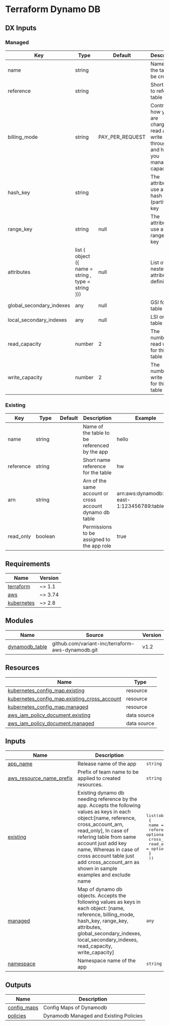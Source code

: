 # Terraform Dynamo DB

## DX Inputs
<!-- markdownlint-disable MD033 MD013 MD041 -->
### Managed

| Key                      | Type                                                      | Default         | Description                                                                            | Example                                                                                                                                     | Required |
| ------------------------ | --------------------------------------------------------- | --------------- | -------------------------------------------------------------------------------------- | ------------------------------------------------------------------------------------------------------------------------------------------- | -------- |
| name                     | string                                                    |                 | Name of the table to be created                                                        | hello                                                                                                                                       | yes      |
| reference                | string                                                    |                 | Short name to refer the table                                                          | hw                                                                                                                                          | yes      |
| billing_mode             | string                                                    | PAY_PER_REQUEST | Controls how you are charged for read and write throughput and how you manage capacity | PAY_PER_REQUEST                                                                                                                             | optional |
| hash_key                 | string                                                    |                 | The attribute to use as the hash (partition) key                                       | UserId                                                                                                                                      | yes      |
| range_key                | string                                                    | null            | The attribute to use as the range (sort) key                                           | Name                                                                                                                                        | optional |
| attributes               | list ( object ({ name  =   string , type  =   string  })) | null            | List of nested attribute definitions.                                                  | [Docs]([#aws-docs](https://github.com/variant-inc/terraform-aws-dynamodb/blob/master/examples/vars/terraform-example-detailed.tfvars.json)) | optional |
| global_secondary_indexes | any                                                       | null            | GSI for the table                                                                      | [Docs](https://github.com/variant-inc/terraform-aws-dynamodb/blob/master/examples/vars/terraform-example-detailed.tfvars.json)              | optional |
| local_secondary_indexes  | any                                                       | null            | LSI on the table                                                                       | [Docs](https://github.com/variant-inc/terraform-aws-dynamodb/blob/master/examples/vars/terraform-example-detailed.tfvars.json)              | optional |
| read_capacity            | number                                                    | 2               | The number of read units for this table                                                | 2                                                                                                                                           | optional |
| write_capacity           | number                                                    | 2               | The number of write units for this table                                               | 2                                                                                                                                           | optional |

### Existing

| Key       | Type    | Default | Description                                              | Example                                         | Required |
| --------- | ------- | ------- | -------------------------------------------------------- | ----------------------------------------------- | -------- |
| name      | string  |         | Name of the table to be referenced by the app            | hello                                           | yes      |
| reference | string  |         | Short name reference for the table                       | hw                                              | yes      |
| arn       | string  |         | Arn of the same account or cross account dynamo db table | arn:aws:dynamodb:us-east-1:123456789:table/test | optional |
| read_only | boolean |         | Permissions to be assigned to the app role               | true                                            | optional |

<!-- BEGINNING OF PRE-COMMIT-TERRAFORM DOCS HOOK -->
## Requirements

| Name | Version |
|------|---------|
| <a name="requirement_terraform"></a> [terraform](#requirement\_terraform) | ~> 1.1 |
| <a name="requirement_aws"></a> [aws](#requirement\_aws) | ~> 3.74 |
| <a name="requirement_kubernetes"></a> [kubernetes](#requirement\_kubernetes) | ~> 2.8 |

## Modules

| Name | Source | Version |
|------|--------|---------|
| <a name="module_dynamodb_table"></a> [dynamodb\_table](#module\_dynamodb\_table) | github.com/variant-inc/terraform-aws-dynamodb.git | v1.2 |

## Resources

| Name | Type |
|------|------|
| [kubernetes_config_map.existing](https://registry.terraform.io/providers/hashicorp/kubernetes/latest/docs/resources/config_map) | resource |
| [kubernetes_config_map.existing_cross_account](https://registry.terraform.io/providers/hashicorp/kubernetes/latest/docs/resources/config_map) | resource |
| [kubernetes_config_map.managed](https://registry.terraform.io/providers/hashicorp/kubernetes/latest/docs/resources/config_map) | resource |
| [aws_iam_policy_document.existing](https://registry.terraform.io/providers/hashicorp/aws/latest/docs/data-sources/iam_policy_document) | data source |
| [aws_iam_policy_document.managed](https://registry.terraform.io/providers/hashicorp/aws/latest/docs/data-sources/iam_policy_document) | data source |

## Inputs

| Name | Description | Type | Default | Required |
|------|-------------|------|---------|:--------:|
| <a name="input_app_name"></a> [app\_name](#input\_app\_name) | Release name of the app | `string` | n/a | yes |
| <a name="input_aws_resource_name_prefix"></a> [aws\_resource\_name\_prefix](#input\_aws\_resource\_name\_prefix) | Prefix of team name to be applied to created resources. | `string` | n/a | yes |
| <a name="input_existing"></a> [existing](#input\_existing) | Existing dynamo db needing reference by the app. Accepts the following values as keys in each object:[name, reference, cross\_account\_arn, read\_only], In case of refering table from same account just add key name, Whereas in case of cross account table just add cross\_account\_arn as shown in sample examples and exclude name | <pre>list(object(<br>    {<br>      name              = optional(string)<br>      reference         = optional(string)<br>      cross_account_arn = optional(string)<br>      read_only         = optional(bool)<br>    }<br>  ))</pre> | `[]` | no |
| <a name="input_managed"></a> [managed](#input\_managed) | Map of dynamo db objects. Accepts the following values as keys in each object: [name, reference, billing\_mode, hash\_key, range\_key, attributes, global\_secondary\_indexes, local\_secondary\_indexes, read\_capacity, write\_capacity] | `any` | `[]` | no |
| <a name="input_namespace"></a> [namespace](#input\_namespace) | Namespace name of the app | `string` | n/a | yes |

## Outputs

| Name | Description |
|------|-------------|
| <a name="output_config_maps"></a> [config\_maps](#output\_config\_maps) | Config Maps of Dynamodb |
| <a name="output_policies"></a> [policies](#output\_policies) | Dynamodb Managed and Existing Policies |
<!-- END OF PRE-COMMIT-TERRAFORM DOCS HOOK -->